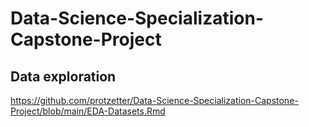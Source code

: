 # Data-Science-Specialization-Capstone-Project
 
## Data exploration

https://github.com/protzetter/Data-Science-Specialization-Capstone-Project/blob/main/EDA-Datasets.Rmd

